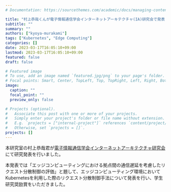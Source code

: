 ```yaml
---
# Documentation: https://sourcethemes.com/academic/docs/managing-content/

title: "村上恭哉くんが電子情報通信学会インターネットアーキテクチャ(IA)研究会で発表しました"
subtitle: ""
summary: ""
authors: ["kyoya-murakami"]
tags: ["Kubernetes", "Edge Computing"]
categories: []
date: 2023-03-17T16:05:10+09:00
lastmod: 2023-03-17T16:05:10+09:00
featured: false
draft: false

# Featured image
# To use, add an image named `featured.jpg/png` to your page's folder.
# Focal points: Smart, Center, TopLeft, Top, TopRight, Left, Right, BottomLeft, Bottom, BottomRight.
image:
  caption: ""
  focal_point: ""
  preview_only: false

# Projects (optional).
#   Associate this post with one or more of your projects.
#   Simply enter your project's folder or file name without extension.
#   E.g. `projects = ["internal-project"]` references `content/project/deep-learning/index.md`.
#   Otherwise, set `projects = []`.
projects: []
---
```

本研究室の村上恭哉君が[電子情報通信学会インターネットアーキテクチャ研究会](https://ken.ieice.org/ken/program/index.php?tgs_regid=4c4585ce7890559d709b0336010193f3fb3b287a5d87e17088da1225d91b4e66&tgid=IEICE-IA)にて研究発表を行いました。

本発表では「エッジコンピューティングにおける拠点間の通信遅延を考慮したリクエスト分散制御の評価」と題して、エッジコンピューティング環境においてKubernetesを利用した際のリクエスト分散制御手法について発表を行い、学生研究奨励賞をいただきました。